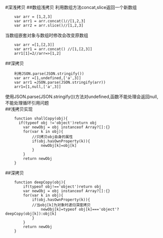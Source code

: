 #深浅拷贝
##数组浅拷贝
利用数组方法concat,slice返回一个新数组  

		var arr = [1,2,3]  
		var arr1 = arr.concat()//[1,2,3]  
		var arr2 = arr.slice()//[1,2,3]

当数组嵌套对象与数组时修改会改变原数组  

		var arr =[1,[2,3]]  
		var arr1 = arr.concat() //[1,[2,3]]  
		arr1[1]=2//arr=>[1,2]		
##深拷贝		

		利用JSON.parse(JSON.stringify())
		var arr =[1,undefined,['a',3]]
		var arr1 =JSON.parse(JSON.stringify(arr))
		arr1=[1,null,['a',3]]

使用JSON.parse(JSON.stringify())方法对undefined,函数不能处理会返回null,不能处理循环引用问题		
##浅拷贝实现	
	
		function shallCopy(obj){
		  if(typeof obj !='object')return obj
			var newObj = obj instanceof Array?[]:{}
			for(var k in obj){
				//只拷贝obj自身的属性
				if(obj.hasOwnProperty(k)){
					newObj[k]=obj[k]
				}
			}
			return newObj
		}

##深拷贝


		function deepCopy(obj){
			if(typeof obj!=='object')return obj
			var newObj = obj instanceof Array?[]:{}
			for(var k in obj){
				if(obj.hasOwnProperty(k)){
				//当obj[k]为对象时递归深度拷贝
					newObj[k]=typeof obj[k]==='object'?deepCopy(obj[k]):obj[k]
				}
			}
			return newObj
		}
